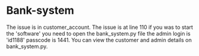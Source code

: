 # Bank-system
The issue is in customer_account.
The issue is at line 110 
if you was to start the 'software' you need to open the bank_system.py file the admin login is 'id1188' passcode is 1441. 
You can view the customer and admin details on bank_system.py. 
